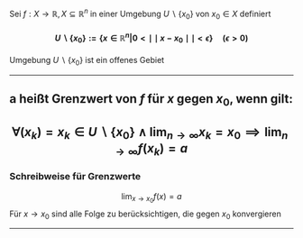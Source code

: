 Sei $f:X\to \mathbb{R}, X\subseteq \mathbb{R}^{n}$ in einer Umgebung $U\backslash \{x_{0}\} \text{ von } x_{0}\in X$ definiert

#### $$U \backslash \{x_{0}\}:=\{x\in \mathbb{R}^{n}| 0< \mid\mid x-x_{0}\mid\mid<\epsilon\} \quad (\epsilon>0)$$
Umgebung $U\backslash \{x_{0}\}$ ist ein offenes Gebiet

---

## a heißt Grenzwert von $f$ für $x$ gegen $x_{0}$, wenn gilt: 
$$
\forall(x_{k})=x_{k}\in U \backslash \{x_{0}\} \land \lim_{ n \to \infty } x_{k}=x_{0}\implies \lim_{ n \to \infty } f(x_{k})=a
$$
---

### Schreibweise für Grenzwerte
$$
\lim_{ x \to x_{0} }f(x)=a 
$$
Für $x\to x_{0}$ sind alle Folge zu berücksichtigen, die gegen $x_0$ konvergieren

---


